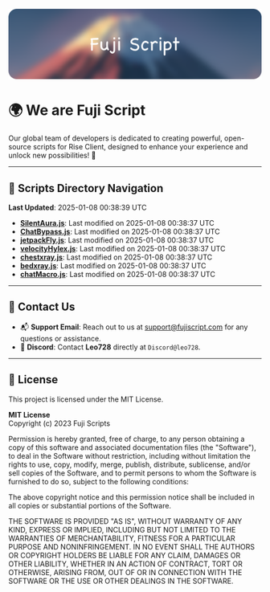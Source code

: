 ![Banner](.github/b.webp)

# 🌍 **We are Fuji Script**

Our global team of developers is dedicated to creating powerful, open-source scripts for Rise Client, designed to enhance your experience and unlock new possibilities! 🌟

---
<!-- SCRIPTS_NAVIGATION_START -->
## 📂 **Scripts Directory Navigation**

**Last Updated**: 2025-01-08 00:38:39 UTC

- **[SilentAura.js](scripts/SilentAura.js)**: Last modified on 2025-01-08 00:38:37 UTC
- **[ChatBypass.js](scripts/ChatBypass.js)**: Last modified on 2025-01-08 00:38:37 UTC
- **[jetpackFly.js](scripts/jetpackFly.js)**: Last modified on 2025-01-08 00:38:37 UTC
- **[velocityHylex.js](scripts/velocityHylex.js)**: Last modified on 2025-01-08 00:38:37 UTC
- **[chestxray.js](scripts/chestxray.js)**: Last modified on 2025-01-08 00:38:37 UTC
- **[bedxray.js](scripts/bedxray.js)**: Last modified on 2025-01-08 00:38:37 UTC
- **[chatMacro.js](scripts/chatMacro.js)**: Last modified on 2025-01-08 00:38:37 UTC

<!-- SCRIPTS_NAVIGATION_END -->

---

## 💬 **Contact Us**  
- 📬 **Support Email**: Reach out to us at [support@fujiscript.com](mailto:support@fujiscript.com) for any questions or assistance.  
- 💬 **Discord**: Contact **Leo728** directly at `Discord@leo728`.

---

## 📜 **License**

This project is licensed under the MIT License.  

**MIT License**  
Copyright (c) 2023 Fuji Scripts  

Permission is hereby granted, free of charge, to any person obtaining a copy of this software and associated documentation files (the "Software"), to deal in the Software without restriction, including without limitation the rights to use, copy, modify, merge, publish, distribute, sublicense, and/or sell copies of the Software, and to permit persons to whom the Software is furnished to do so, subject to the following conditions:  

The above copyright notice and this permission notice shall be included in all copies or substantial portions of the Software.  

THE SOFTWARE IS PROVIDED "AS IS", WITHOUT WARRANTY OF ANY KIND, EXPRESS OR IMPLIED, INCLUDING BUT NOT LIMITED TO THE WARRANTIES OF MERCHANTABILITY, FITNESS FOR A PARTICULAR PURPOSE AND NONINFRINGEMENT. IN NO EVENT SHALL THE AUTHORS OR COPYRIGHT HOLDERS BE LIABLE FOR ANY CLAIM, DAMAGES OR OTHER LIABILITY, WHETHER IN AN ACTION OF CONTRACT, TORT OR OTHERWISE, ARISING FROM, OUT OF OR IN CONNECTION WITH THE SOFTWARE OR THE USE OR OTHER DEALINGS IN THE SOFTWARE.  
